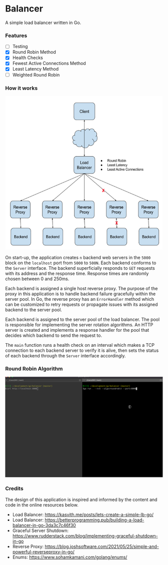 # Balancer
A simple load balancer written in Go.

### Features
* [ ] Testing
* [x] Round Robin Method
* [x] Health Checks
* [x] Fewest Active Connections Method
* [x] Least Latency Method
* [ ] Weighted Round Robin

### How it works
![Schematic](/assets/lb.png)

On start-up, the application creates `n` backend web servers in the `5000` block on
the `localhost` port from `5000` to `500N`. Each backend conforms to the `Server` interface.
The backend superficially responds to `GET` requests with its address and the response time.
Response times are randomly chosen between 0 and 250ms.

Each backend is assigned a single host reverse proxy. The purpose of the proxy in this
application is to handle backend failure gracefully within the server pool. In Go, the
reverse proxy has an `ErrorHandler` method which can be customized to retry requests or
propagate issues with its assigned backend to the server pool.

Each backend is assigned to the server pool of the load balancer. The pool is responsible
for implementing the server rotation algorithms. An HTTP server is created and implements
a response handler for the pool that decides which backend to send the request to.

The `main` function runs a health check on an interval which makes a TCP connection to each backend
server to verify it is alive, then sets the status of each backend through the `Server` interface
accordingly.

### Round Robin Algorithm
![Schematic](/assets/go-balancer.gif)

### Credits
The design of this application is inspired and informed by the content and code
in the online resources below.

* Load Balancer: https://kasvith.me/posts/lets-create-a-simple-lb-go/
* Load Balancer: https://betterprogramming.pub/building-a-load-balancer-in-go-3da3c7c46f30
* Graceful Server Shutdown: https://www.rudderstack.com/blog/implementing-graceful-shutdown-in-go
* Reverse Proxy: https://blog.joshsoftware.com/2021/05/25/simple-and-powerful-reverseproxy-in-go/
* Enums: https://www.sohamkamani.com/golang/enums/
